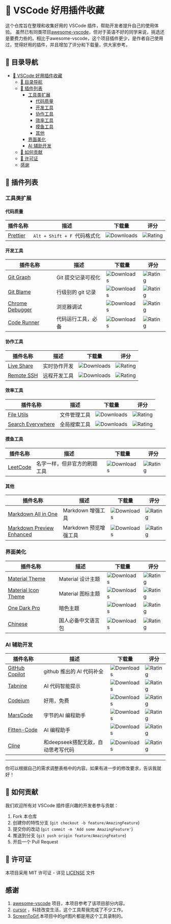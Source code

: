 # 🎯 VSCode 好用插件收藏

这个仓库旨在整理和收集好用的 VSCode 插件，帮助开发者提升自己的使用体验。
虽然已有同类项目[awesome-vscode](https://github.com/viatsko/awesome-vscode)，但对于英语不好的同学来说，挑选还是要费力些的。相比于awesome-vscode，这个项目插件更少，是作者自己使用过，觉得好用的插件，并且增加了评分和下载量，供大家参考。

## 🎈 目录导航

- [🎯 VSCode 好用插件收藏](#-vscode-好用插件收藏)
  - [🎈 目录导航](#-目录导航)
  - [🎈 插件列表](#-插件列表)
    - [工具类扩展](#工具类扩展)
      - [代码质量](#代码质量)
      - [开发工具](#开发工具)
      - [协作工具](#协作工具)
      - [效率工具](#效率工具)
      - [摸鱼工具](#摸鱼工具)
      - [其他](#其他)
    - [界面美化](#界面美化)
    - [AI 辅助开发](#ai-辅助开发)
  - [🤲 如何贡献](#-如何贡献)
  - [📝 许可证](#-许可证)
  - [感谢](#感谢)

## 🎈 插件列表

### 工具类扩展

#### 代码质量

| 插件名称                                                                            | 描述                           | 下载量                                                                                | 评分                                                                               |
| ----------------------------------------------------------------------------------- | ------------------------------ | ------------------------------------------------------------------------------------- | ---------------------------------------------------------------------------------- |
| [Prettier](https://marketplace.visualstudio.com/items?itemName=esbenp.prettier-vscode) | `Alt + Shift + F `代码格式化 | ![Downloads](https://img.shields.io/visual-studio-marketplace/d/esbenp.prettier-vscode) | ![Rating](https://img.shields.io/visual-studio-marketplace/r/esbenp.prettier-vscode) |

#### 开发工具

| 插件名称                                                                                         | 描述               | 下载量                                                                                      | 评分                                                                                     |
| ------------------------------------------------------------------------------------------------ | ------------------ | ------------------------------------------------------------------------------------------- | ---------------------------------------------------------------------------------------- |
| [Git Graph](https://marketplace.visualstudio.com/items?itemName=mhutchie.git-graph)                 | Git 提交记录可视化 | ![Downloads](https://img.shields.io/visual-studio-marketplace/d/mhutchie.git-graph)           | ![Rating](https://img.shields.io/visual-studio-marketplace/r/mhutchie.git-graph)           |
| [Git Blame](https://marketplace.visualstudio.com/items?itemName=waderyan.gitblame)                  | 行级别的 git 记录  | ![Downloads](https://img.shields.io/visual-studio-marketplace/d/waderyan.gitblame)            | ![Rating](https://img.shields.io/visual-studio-marketplace/r/waderyan.gitblame)            |
| [Chrome Debugger](https://marketplace.visualstudio.com/items?itemName=msjsdiag.debugger-for-chrome) | 浏览器调试         | ![Downloads](https://img.shields.io/visual-studio-marketplace/d/msjsdiag.debugger-for-chrome) | ![Rating](https://img.shields.io/visual-studio-marketplace/r/msjsdiag.debugger-for-chrome) |
| [Code Runner](https://marketplace.visualstudio.com/items?itemName=formulahendry.code-runner)        | 代码运行工具，必备 | ![Downloads](https://img.shields.io/visual-studio-marketplace/d/formulahendry.code-runner)    | ![Rating](https://img.shields.io/visual-studio-marketplace/r/formulahendry.code-runner)    |

#### 协作工具

| 插件名称                                                                                   | 描述         | 下载量                                                                                     | 评分                                                                                    |
| ------------------------------------------------------------------------------------------ | ------------ | ------------------------------------------------------------------------------------------ | --------------------------------------------------------------------------------------- |
| [Live Share](https://marketplace.visualstudio.com/items?itemName=MS-vsliveshare.vsliveshare)  | 实时协作开发 | ![Downloads](https://img.shields.io/visual-studio-marketplace/d/MS-vsliveshare.vsliveshare)  | ![Rating](https://img.shields.io/visual-studio-marketplace/r/MS-vsliveshare.vsliveshare)  |
| [Remote SSH](https://marketplace.visualstudio.com/items?itemName=ms-vscode-remote.remote-ssh) | 远程开发工具 | ![Downloads](https://img.shields.io/visual-studio-marketplace/d/ms-vscode-remote.remote-ssh) | ![Rating](https://img.shields.io/visual-studio-marketplace/r/ms-vscode-remote.remote-ssh) |

#### 效率工具

| 插件名称                                                                                               | 描述         | 下载量                                                                                          | 评分                                                                                         |
| ------------------------------------------------------------------------------------------------------ | ------------ | ----------------------------------------------------------------------------------------------- | -------------------------------------------------------------------------------------------- |
| [File Utils](https://marketplace.visualstudio.com/items?itemName=sleistner.vscode-fileutils)              | 文件管理工具 | ![Downloads](https://img.shields.io/visual-studio-marketplace/d/sleistner.vscode-fileutils)       | ![Rating](https://img.shields.io/visual-studio-marketplace/r/sleistner.vscode-fileutils)       |
| [Search Everywhere](https://marketplace.visualstudio.com/items?itemName=kbysiec.vscode-search-everywhere) | 全局搜索工具 | ![Downloads](https://img.shields.io/visual-studio-marketplace/d/kbysiec.vscode-search-everywhere) | ![Rating](https://img.shields.io/visual-studio-marketplace/r/kbysiec.vscode-search-everywhere) |

#### 摸鱼工具

| 插件名称                                                                                           | 描述                         | 下载量                                                                                               | 评分                                                                                              |
| -------------------------------------------------------------------------------------------------- | ---------------------------- | ---------------------------------------------------------------------------------------------------- | ------------------------------------------------------------------------------------------------- |
| [LeetCode](https://marketplace.visualstudio.com/items?itemName=ccagml.vscode-leetcode-problem-rating) | 名字一样，但非官方的刷题工具 | ![Downloads](https://img.shields.io/visual-studio-marketplace/d/ccagml.vscode-leetcode-problem-rating) | ![Rating](https://img.shields.io/visual-studio-marketplace/r/ccagml.vscode-leetcode-problem-rating) |

#### 其他

| 插件名称                                                                                                          | 描述                  | 下载量                                                                                             | 评分                                                                                            |
| ----------------------------------------------------------------------------------------------------------------- | --------------------- | -------------------------------------------------------------------------------------------------- | ----------------------------------------------------------------------------------------------- |
| [Markdown All in One](https://marketplace.visualstudio.com/items?itemName=yzhang.markdown-all-in-one)                | Markdown 增强工具     | ![Downloads](https://img.shields.io/visual-studio-marketplace/d/yzhang.markdown-all-in-one)          | ![Rating](https://img.shields.io/visual-studio-marketplace/r/yzhang.markdown-all-in-one)          |
| [Markdown Preview Enhanced](https://marketplace.visualstudio.com/items?itemName=shd101wyy.markdown-preview-enhanced) | Markdown 预览增强工具 | ![Downloads](https://img.shields.io/visual-studio-marketplace/d/shd101wyy.markdown-preview-enhanced) | ![Rating](https://img.shields.io/visual-studio-marketplace/r/shd101wyy.markdown-preview-enhanced) |

### 界面美化

| 插件名称                                                                                           | 描述               | 下载量                                                                                                | 评分                                                                                               |
| -------------------------------------------------------------------------------------------------- | ------------------ | ----------------------------------------------------------------------------------------------------- | -------------------------------------------------------------------------------------------------- |
| [Material Theme](https://marketplace.visualstudio.com/items?itemName=Equinusocio.vsc-material-theme)  | Material 设计主题  | ![Downloads](https://img.shields.io/visual-studio-marketplace/d/Equinusocio.vsc-material-theme)         | ![Rating](https://img.shields.io/visual-studio-marketplace/r/Equinusocio.vsc-material-theme)         |
| [Material Icon Theme](https://marketplace.visualstudio.com/items?itemName=PKief.material-icon-theme)  | Material 图标主题  | ![Downloads](https://img.shields.io/visual-studio-marketplace/d/PKief.material-icon-theme)              | ![Rating](https://img.shields.io/visual-studio-marketplace/r/PKief.material-icon-theme)              |
| [One Dark Pro](https://marketplace.visualstudio.com/items?itemName=zhuangtongfa.Material-theme)       | 暗色主题           | ![Downloads](https://img.shields.io/visual-studio-marketplace/d/zhuangtongfa.Material-theme)            | ![Rating](https://img.shields.io/visual-studio-marketplace/r/zhuangtongfa.Material-theme)            |
| [Chinese](https://marketplace.visualstudio.com/items?itemName=MS-CEINTL.vscode-language-pack-zh-hans) | 国人必备中文语言包 | ![Downloads](https://img.shields.io/visual-studio-marketplace/d/MS-CEINTL.vscode-language-pack-zh-hans) | ![Rating](https://img.shields.io/visual-studio-marketplace/r/MS-CEINTL.vscode-language-pack-zh-hans) |

### AI 辅助开发

| 插件名称                                                                                 | 描述                               | 下载量                                                                                     | 评分                                                                                    |
| ---------------------------------------------------------------------------------------- | ---------------------------------- | ------------------------------------------------------------------------------------------ | --------------------------------------------------------------------------------------- |
| [GitHub Copilot](https://marketplace.visualstudio.com/items?itemName=GitHub.copilot)        | github 推出的 AI 代码补全         | ![Downloads](https://img.shields.io/visual-studio-marketplace/d/GitHub.copilot)              | ![Rating](https://img.shields.io/visual-studio-marketplace/r/GitHub.copilot)              |
| [Tabnine](https://marketplace.visualstudio.com/items?itemName=TabNine.tabnine-vscode)       | AI 代码智能提示                    | ![Downloads](https://img.shields.io/visual-studio-marketplace/d/TabNine.tabnine-vscode)      | ![Rating](https://img.shields.io/visual-studio-marketplace/r/TabNine.tabnine-vscode)      |
| [Codeium](https://marketplace.visualstudio.com/items?itemName=codeium.codeium)              | 好用，免费                         | ![Downloads](https://img.shields.io/visual-studio-marketplace/d/codeium.codeium)             | ![Rating](https://img.shields.io/visual-studio-marketplace/r/codeium.codeium)             |
| [MarsCode](https://marketplace.visualstudio.com/items?itemName=MarsCode.marscode-extension) | 字节的AI 编程助手                  | ![Downloads](https://img.shields.io/visual-studio-marketplace/d/MarsCode.marscode-extension) | ![Rating](https://img.shields.io/visual-studio-marketplace/r/MarsCode.marscode-extension) |
| [Fitten-Code](https://marketplace.visualstudio.com/items?itemName=FittenTech.Fitten-Code)   | AI 编程助手                        | ![Downloads](https://img.shields.io/visual-studio-marketplace/d/FittenTech.Fitten-Code)      | ![Rating](https://img.shields.io/visual-studio-marketplace/r/FittenTech.Fitten-Code)      |
| [Cline](https://marketplace.visualstudio.com/items?itemName=saoudrizwan.claude-dev)         | 和deepseek搭配无敌，自动思考写代码 | ![Downloads](https://img.shields.io/visual-studio-marketplace/d/saoudrizwan.claude-dev)      | ![Rating](https://img.shields.io/visual-studio-marketplace/r/saoudrizwan.claude-dev)      |

---

你可以根据自己的需求调整表格中的内容。如果有进一步的修改要求，告诉我就好！

## 🤲 如何贡献

我们欢迎所有对 VSCode 插件感兴趣的开发者参与贡献：

1. Fork 本仓库
2. 创建你的特性分支 (`git checkout -b feature/AmazingFeature`)
3. 提交你的改动 (`git commit -m 'Add some AmazingFeature'`)
4. 推送到分支 (`git push origin feature/AmazingFeature`)
5. 开启一个 Pull Request

## 📝 许可证

本项目采用 MIT 许可证 - 详见 [LICENSE](LICENSE) 文件

## 感谢

1. [awesome-vscode](https://github.com/viatsko/awesome-vscode) 项目，本项目参考了该项目部分内容。
2. [cursor](https://www.cursor.com/) ，科技改变生活，这个工具帮我完成了不少工作。
3. [ScreenToGif](https://github.com/NickeManarin/ScreenToGif),本项目中的gif图片都是用这个工具录制的。
